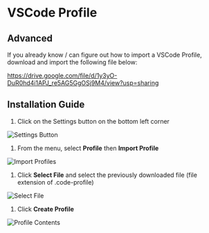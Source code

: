 # VSCode Profile

## Advanced

If you already know / can figure out how to import a VSCode Profile, download and import the following file below:

https://drive.google.com/file/d/1y3yO-DuR0hd4i1APJ_re5AG5GgOSj9M4/view?usp=sharing

## Installation Guide

1. Click on the Settings button on the bottom left corner

![Settings Button](settings-button.png)

1. From the menu, select **Profile** then **Import Profile**

![Import Profiles](import-profiles.png)

1. Click **Select File** and select the previously downloaded file (file extension of .code-profile)

![Select File](select-file.png)

1. Click **Create Profile**

![Profile Contents](profile-contents.png)